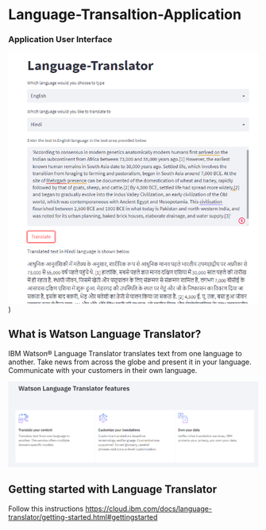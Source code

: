 # Language-Transaltion-Application

### Application User Interface 

![image](https://github.com/dnyanshwalwadkar/Language-Transaltion-Application/blob/master/demo.PNG))

## What is Watson Language Translator?
IBM Watson® Language Translator translates text from one language to another. Take news from across the globe and present it in your language. 
Communicate with your customers in their own language.


![image](https://github.com/dnyanshwalwadkar/Language-Transaltion-Application/blob/master/Feature.PNG)


## Getting started with Language Translator

Follow this instructions
https://cloud.ibm.com/docs/language-translator/getting-started.html#gettingstarted

